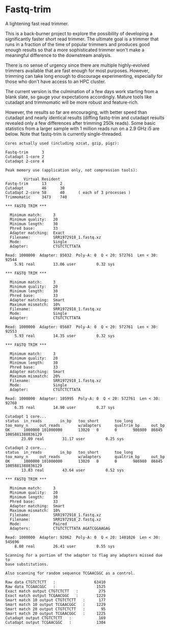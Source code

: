 # Fastq-trim
A lightening fast read trimmer.

This is a back-burner project to explore the possibility of developing a
significantly faster short read trimmer.
The ultimate goal is a trimmer that runs in a fraction of the time of
popular trimmers and produces good enough results so that a more
sophisticated trimmer won't make a meaningful difference to the downstream
analysis.

There is no sense of urgency since there are multiple highly-evolved trimmers
available that are fast enough for most purposes.  However, trimming can
take long enough to discourage experimenting, especially for those
who don't have access to an HPC cluster.

The current version is the culmination of a few days work starting
from a blank slate, so gauge your expectations accordingly.  Mature tools
like cutadapt and trimmomatic will be more robust and feature-rich.

However, the results so far are encouraging, with better speed
than cutadapt and nearly identical results (diffing fastq-trim and cutadapt
results revealed only a few differences after trimming 250k reads).  Some
basic statistics from a larger sample with 1 million reads run on a
2.9 GHz i5 are below.  Note that fastq-trim is currently single-threaded.

```
Cores actually used (including xzcat, gzip, pigz):

Fastq-trim      3
Cutadapt 1-core 2
Cutadapt 2-core 4

Peak memory use (application only, not compression tools):

		Virtual Resident
Fastq-trim      13      2
Cutadapt        46      30
Cutadapt 2-core 58      40      ( each of 3 processes )
Trimmomatic     3473    740

*** FASTQ TRIM ***

  Minimum match:     3
  Minimum quality:   20
  Minimum length:    30
  Phred base:        33
  Adapter matching:  Exact
  Filename:          SRR1972918_1.fastq.xz
  Mode:              Single
  Adapter:           CTGTCTCTTATA

Read: 1000000  Adapter: 85032  Poly-A: 0  Q < 20: 572761  Len < 30: 92544
	5.91 real        13.06 user         0.32 sys

*** FASTQ TRIM ***

  Minimum match:     3
  Minimum quality:   20
  Minimum length:    30
  Phred base:        33
  Adapter matching:  Smart
  Maximum mismatch:  10%
  Filename:          SRR1972918_1.fastq.xz
  Mode:              Single
  Adapter:           CTGTCTCTTATA

Read: 1000000  Adapter: 85607  Poly-A: 0  Q < 20: 572761  Len < 30: 92553
	5.93 real        14.35 user         0.32 sys

*** FASTQ TRIM ***

  Minimum match:     3
  Minimum quality:   20
  Minimum length:    30
  Phred base:        33
  Adapter matching:  Smart
  Maximum mismatch:  20%
  Filename:          SRR1972918_1.fastq.xz
  Mode:              Single
  Adapter:           CTGTCTCTTATA

Read: 1000000  Adapter: 105995  Poly-A: 0  Q < 20: 572761  Len < 30: 92760
	6.35 real        14.90 user         0.27 sys

Cutadapt 1 core...
status  in_reads        in_bp   too_short       too_long        too_many_n     out_reads        w/adapters      qualtrim_bp     out_bp
OK      1000000 101000000       13020   0       0       986980  86845   1005881388836129
       23.09 real        31.17 user         0.25 sys

Cutadapt 2 core...
status  in_reads        in_bp   too_short       too_long        too_many_n     out_reads        w/adapters      qualtrim_bp     out_bp
OK      1000000 101000000       13020   0       0       986980  86845   1005881388836129
       13.83 real        43.64 user         0.52 sys

*** FASTQ TRIM ***

  Minimum match:     3
  Minimum quality:   20
  Minimum length:    30
  Phred base:        33
  Adapter matching:  Smart
  Maximum mismatch:  10%
  Filename:          SRR1972918_1.fastq.xz
  Filename:          SRR1972918_2.fastq.xz
  Mode:              Paired
  Adapters:          CTGTCTCTTATA AGATCGGAAGAG

Read: 1000000  Adapter: 92062  Poly-A: 0  Q < 20: 1401026  Len < 30: 545696
	8.08 real        26.41 user         0.55 sys

Scanning for a portion of the adapter to flag any adapters missed due to
base substitutions.

Also scanning for random sequence TCGAACGGC as a control.

Raw data CTGTCTCTT   :                 63410
Raw data TCGAACGGC   :                  1525
Exact match output CTGTCTCTT   :         275
Exact match output TCGAACGGC   :        1229
Smart match 10 output CTGTCTCTT   :      177
Smart match 10 output TCGAACGGC   :     1229
Smart match 20 output CTGTCTCTT   :       95
Smart match 20 output TCGAACGGC   :     1225
Cutadapt output CTGTCTCTT   :            169
Cutadapt output TCGAACGGC   :           1304
```

